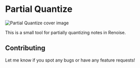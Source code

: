 # Partial Quantize

![Partial Quantize cover image](https://renoise.com/sites/default/files/tools/images/large%20image.png)

This is a small tool for partially quantizing notes in Renoise.

## Contributing

Let me know if you spot any bugs or have any feature requests!
